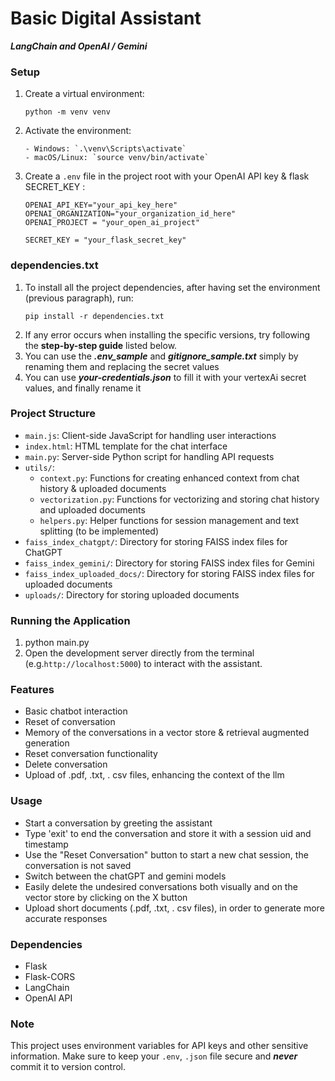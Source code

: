 # Basic Digital Assistant 
***LangChain and OpenAI / Gemini***

### Setup
1. Create a virtual environment:
   ```
   python -m venv venv
   ```
2. Activate the environment:
   ```
   - Windows: `.\venv\Scripts\activate`
   - macOS/Linux: `source venv/bin/activate`
   ```
3. Create a `.env` file in the project root with your OpenAI API key & flask SECRET_KEY :
   ```
   OPENAI_API_KEY="your_api_key_here"
   OPENAI_ORGANIZATION="your_organization_id_here"
   OPENAI_PROJECT = "your_open_ai_project"

   SECRET_KEY = "your_flask_secret_key"
   ```
### dependencies.txt
1. To install all the project dependencies, after having set the environment (previous paragraph), run:
   ```
   pip install -r dependencies.txt
   ```
3. If any error occurs when installing the specific versions, try following the **step-by-step guide** listed below.
4. You can use the ***.env_sample*** and ***gitignore_sample.txt*** simply by renaming them and replacing the secret values
5. You can use ***your-credentials.json*** to fill it with your vertexAi secret values, and finally rename it 

### Project Structure

- `main.js`: Client-side JavaScript for handling user interactions
- `index.html`: HTML template for the chat interface
- `main.py`: Server-side Python script for handling API requests
- `utils/`:
  - `context.py`: Functions for creating enhanced context from chat history & uploaded documents
  - `vectorization.py`: Functions for vectorizing and storing chat history and uploaded documents
  - `helpers.py`: Helper functions for session management and text splitting (to be implemented)
- `faiss_index_chatgpt/`: Directory for storing FAISS index files for ChatGPT
- `faiss_index_gemini/`: Directory for storing FAISS index files for Gemini
- `faiss_index_uploaded_docs/`: Directory for storing FAISS index files for uploaded documents
- `uploads/`: Directory for storing uploaded documents

### Running the Application
1. python main.py
2. Open the development server directly from the terminal (e.g.`http://localhost:5000`) to interact with the assistant.

### Features
- Basic chatbot interaction
- Reset of conversation
- Memory of the conversations in a vector store & retrieval augmented generation
- Reset conversation functionality
- Delete conversation
- Upload of .pdf, .txt, . csv files, enhancing the context of the llm

### Usage
- Start a conversation by greeting the assistant
- Type 'exit' to end the conversation and store it with a session uid and timestamp
- Use the "Reset Conversation" button to start a new chat session, the conversation is not saved
- Switch between the chatGPT and gemini models
- Easily delete the undesired conversations both visually and on the vector store by clicking on the X button 
- Upload short documents (.pdf, .txt, . csv files), in order to generate more accurate responses

### Dependencies
- Flask
- Flask-CORS
- LangChain
- OpenAI API

### Note
This project uses environment variables for API keys and other sensitive information. Make sure to keep your `.env`, `.json` file secure and ***never*** commit it to version control.

